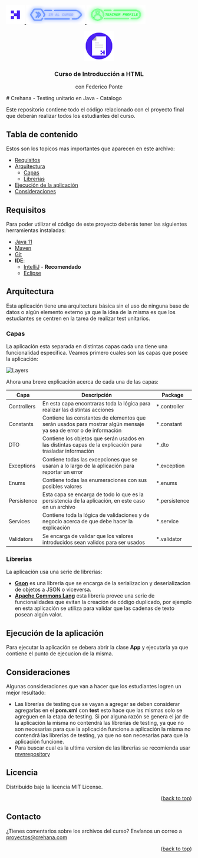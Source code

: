 <div id="top">
  <a href="https://www.crehana.com">
    <img src="images/logo.png" alt="Logo" width="50" height="50">
  </a>
  <a href="https://www.crehana.com/clases/v2/12147/detalle/">
    <img src="images/curso.png" alt="Logo" width="160" height="50">
  </a>
  <a href="https://www.linkedin.com/in/pontefederico/">
    <img src="images/teacher.png" alt="Logo" width="160" height="50">
  </a>
</div>

<!-- PROJECT LOGO -->
<br />
<div align="center">
  <a href="https://github.com/crehana-studentxp/html-introduccion">
    <img src="images/project.png" alt="Logo" width="80" height="80">
  </a>

  <h3 align="center">Curso de Introducción a HTML</h3>
  <p align="center">con Federico Ponte</h3> 
</div>
# Crehana - Testing unitario en Java - Catalogo

Este repositorio contiene todo el código relacionado con el proyecto final que deberán realizar todos los estudiantes del curso.

## Tabla de contenido

Estos son los topicos mas importantes que aparecen en este archivo:
- [Requisitos](#Requisitos)
- [Arquitectura](#Arquitectura)
  - [Capas](#Capas)
  - [Librerias](#Librerias)  
- [Ejecución de la aplicación](#Ejecución-de-la-aplicación)
- [Consideraciones](#Consideraciones)  

## Requisitos

Para poder utilizar el código de este proyecto deberás tener las siguientes herramientas instaladas:
- [Java 11](https://www.oracle.com/ar/java/technologies/javase-jdk11-downloads.html)
- [Maven](https://maven.apache.org/)
- [Git](https://git-scm.com/)
- **IDE**:
  - [IntelliJ](https://www.jetbrains.com/es-es/idea/download/) - **Recomendado**
  - [Eclipse](https://www.eclipse.org/downloads/)
  
## Arquitectura
Esta aplicación tiene una arquitectura básica sin el uso de ninguna base de datos o algún elemento externo ya que la idea de la misma es que los estudiantes se centren en la tarea de realizar test unitarios.
  
### Capas
  
La aplicación esta separada en distintas capas cada una tiene una funcionalidad especifica. Veamos primero cuales son las capas que posee la aplicación:

![Layers](.images/Layers.png)
  
Ahora una breve explicación acerca de cada una de las capas:
  
  | Capa          | Descripción                                                                                                             | Package               |
  |---------------|-------------------------------------------------------------------------------------------------------------------------|-----------------------|
  | Controllers   | En esta capa encontraras toda la lógica para realizar las distintas acciones                                            | *.controller          |
  | Constants     | Contiene las constantes de elementos que serán usados para mostrar algún mensaje ya sea de error o de información       | *.constant            |
  | DTO           | Contiene los objetos que serán usados en las distintas capas de la explicación para trasladar información               | *.dto                 |
  | Exceptions    | Contiene todas las excepciones que se usaran a lo largo de la aplicación para reportar un error                         | *.exception           |
  | Enums         | Contiene todas las enumeraciones con sus posibles valores                                                               | *.enums               |
  | Persistence   | Esta capa se encarga de todo lo que es la persistencia de la aplicación, en este caso en un archivo                     | *.persistence         |
  | Services      | Contiene toda la lógica de validaciones y de negocio acerca de que debe hacer la explicación                            | *.service             |
  | Validators    | Se encarga de validar que los valores introducidos sean validos para ser usados                                         | *.validator           |

### Librerias

La aplicación usa una serie de librerias:
- **[Gson](https://github.com/google/gson)** es una libreria que se encarga de la serializacion y deserializacion de objetos a JSON o viceversa.
- **[Apache Commons Lang](https://commons.apache.org/proper/commons-lang/)** esta libreria provee una serie de funcionalidades que evitan la creación de código duplicado, por ejemplo en esta aplicación se utiliza para validar que las cadenas de texto posean algún valor.

## Ejecución de la aplicación

Para ejecutar la aplicación se debera abrir la clase **App** y ejecutarla ya que contiene el punto de ejecucion de la misma.

## Consideraciones

Algunas consideraciones que van a hacer que los estudiantes logren un mejor resultado:
- Las librerías de testing que se vayan a agregar se deben considerar agregarlas en el **pom.xml** con **<scope>test</scope>** esto hace que las mismas solo se agreguen en la etapa de testing. Si por alguna razón se genera el jar de la aplicación la misma no contendrá las librerías de testing, ya que no son necesarias para que la aplicación funcione.a aplicación la misma no contendrá las librerías de testing, ya que no son necesarias para que la aplicación funcione.
- Para buscar cual es la ultima version de las librerías se recomienda usar [mvnrepository](https://mvnrepository.com/)

## Licencia

Distribuido bajo la licencia MIT License. 

<p align="right">(<a href="#top">back to top</a>)</p>

<!-- CONTACT -->
## Contacto

¿Tienes comentarios sobre los archivos del curso? Envíanos un correo a proyectos@crehana.com

<p align="right">(<a href="#top">back to top</a>)</p>

